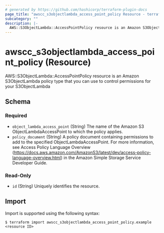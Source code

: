 ```yaml
---
# generated by https://github.com/hashicorp/terraform-plugin-docs
page_title: "awscc_s3objectlambda_access_point_policy Resource - terraform-provider-awscc"
subcategory: ""
description: |-
  AWS::S3ObjectLambda::AccessPointPolicy resource is an Amazon S3ObjectLambda policy type that you can use to control permissions for your S3ObjectLambda
---
```


# awscc_s3objectlambda_access_point_policy (Resource)

AWS::S3ObjectLambda::AccessPointPolicy resource is an Amazon S3ObjectLambda policy type that you can use to control permissions for your S3ObjectLambda



<!-- schema generated by tfplugindocs -->
## Schema

### Required

- `object_lambda_access_point` (String) The name of the Amazon S3 ObjectLambdaAccessPoint to which the policy applies.
- `policy_document` (String) A policy document containing permissions to add to the specified ObjectLambdaAccessPoint. For more information, see Access Policy Language Overview (https://docs.aws.amazon.com/AmazonS3/latest/dev/access-policy-language-overview.html) in the Amazon Simple Storage Service Developer Guide.

### Read-Only

- `id` (String) Uniquely identifies the resource.

## Import

Import is supported using the following syntax:

```shell
$ terraform import awscc_s3objectlambda_access_point_policy.example <resource ID>
```
